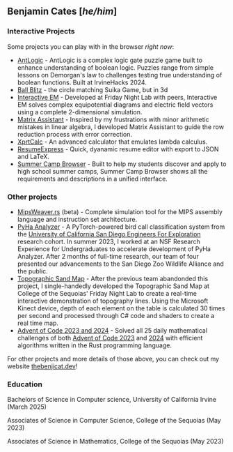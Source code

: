 ## **Benjamin Cates \[*he/him*\]**

### Interactive Projects

Some projects you can play with in the browser *right now*:
- [AntLogic](https://ant-logic.thebenjicat.dev/) - AntLogic is a complex logic gate puzzle game built to enhance understanding of boolean logic. Puzzles range from simple lessons on Demorgan's law to challenges testing true understanding of boolean functions. Built at IrvineHacks 2024.
- [Ball Blitz](https://benjamin-cates.github.io/ball_blitz) - the circle matching Suika Game, but in 3d
- [Interactive EM](https://benjamin-cates.github.io/Interactive-EM) - Developed at Friday Night Lab with peers, Interactive EM solves complex equipotential diagrams and electric field vectors using a complete 2-dimensional simulation.
- [Matrix Assistant](https://benjamin-cates.github.io/matrix_assistant) - Inspired by my frustrations with minor arithmetic mistakes in linear algebra, I developed Matrix Assistant to guide the row reduction process with error correction.
- [XprtCalc](https://benjamin-cates.github.io/XprtCalc) - An advanced calculator that emulates lambda calculus.
- [ResumeExpress](https://benjamin-cates.github.io/resume_express) - Quick, dyanamic resume editor with export to JSON and LaTeX.
- [Summer Camp Browser](https://benjamin-cates.github.io/summer_camp_browser) - Built to help my students discover and apply to high school summer camps, Summer Camp Browser shows all the requirements and descriptions in a unified interface.

### Other projects

- [MipsWeaver.rs](https://github.com/benjamin-cates/MipsWeaver.rs) (beta) - Complete simulation tool for the MIPS assembly language and instruction set architecture.
- [PyHa Analyzer](https://github.com/UCSD-E4E/acoustic-multiclass-training) - A PyTorch-powered bird call classification system from the [University of California San Diego Engineers For Exploration](https://github.com/UCSD-E4E) research cohort.
In summer 2023, I worked at an NSF Research Experience for Undergraduates to accelerate development of PyHa Analyzer. After 2 months of full-time research, our team of four presented our advancements to the San Diego Zoo Wildlife Alliance and the public.
- [Topographic Sand Map](https://github.com/fnlHub/topographic-sand-map) - After the previous team abandonded this project, I single-handedly developed the Topographic Sand Map at College of the Sequoias' Friday Night Lab to create a real-time interactive demonstration of topography lines. Using the Microsoft Kinect device, depth of each element on the table is calculated 30 times per second and processed through C# code and shaders to create a real time map.
- [Advent of Code 2023 and 2024](https://github.com/benjamin-cates/aoc) - Solved all 25 daily mathematical challenges of both <a href="https://adventofcode.com/2023">Advent of Code 2023</a> and <a href="https://adventofcode.com/2024">2024</a> with efficient algorithms written in the Rust programming language.


For other projects and more details of those above, you can check out my website [thebenjicat.dev](https://thebenjicat.dev)!

### Education

Bachelors of Science in Computer science, University of California Irvine (March 2025)

Associates of Science in Computer Science, College of the Sequoias (May 2023)

Associates of Science in Mathematics, College of the Sequoias (May 2023)

